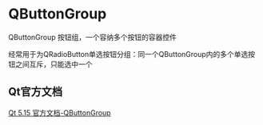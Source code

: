 # QButtonGroup

QButtonGroup 按钮组，一个容纳多个按钮的容器控件

经常用于为QRadioButton单选按钮分组：同一个QButtonGroup内的多个单选按钮之间互斥，只能选中一个

## Qt官方文档

[Qt 5.15 官方文档-QButtonGroup](https://doc.qt.io/qt-5.15/qbuttongroup.html)

